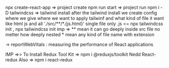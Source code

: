 npx create-react-app => project create
npm run start => project run
npm i - D tailwindcss => tailwind install 
after the tailwind install we create config where we give where we want to apply tailwinf and what kind of file it want  like html js and all './src/**/*.{js.html}' single file only .js <= npx tailwindcss init , npx tailwindcss init
imp => 
    ** mean it can go deeply inside src file no metter how deeply nested 
    *  mean any kind of file name with extension 

-> reportWebVitals : measuring the performance of React applications

IMP =>> To Install Redux Tool Kit => npm i @reduxjs/toolkit 
        Nedd React-redux Also     => npm i react-redux
        